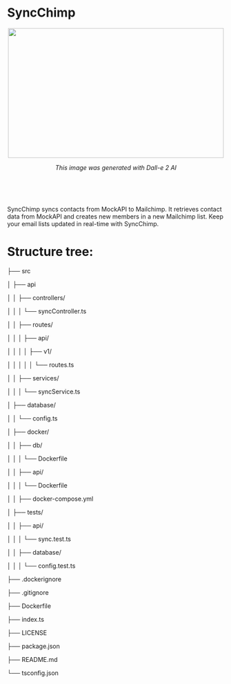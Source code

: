 # SyncChimp

<p align="center">
  
  <img src="Tradesocket.png" width="500" height="300">
  
</p>
<p align="center"><i>This image was generated with Dall-e 2 AI</i></p>

<br><br><br>

SyncChimp syncs contacts from MockAPI to Mailchimp. It retrieves contact data from MockAPI and creates new members in a new Mailchimp list. Keep your email lists updated in real-time with SyncChimp.



# Structure tree:



├── src

│   ├── api

│   │   ├── controllers/

│   │   │   └── syncController.ts

│   │   ├── routes/

│   │   │   ├── api/

│   │   │   │   ├── v1/

│   │   │   │   │   └── routes.ts

│   │   ├── services/

│   │   │   └── syncService.ts

│   ├── database/

│   │   └── config.ts

│   ├── docker/

│   │   ├── db/

│   │   │   └── Dockerfile
 
│   │   ├── api/

│   │   │   └── Dockerfile 

│   │   ├── docker-compose.yml

│   ├── tests/

│   │   ├── api/

│   │   │   └── sync.test.ts

│   │   ├── database/

│   │   │   └── config.test.ts

├── .dockerignore

├── .gitignore

├── Dockerfile

├── index.ts

├── LICENSE

├── package.json

├── README.md

└── tsconfig.json

